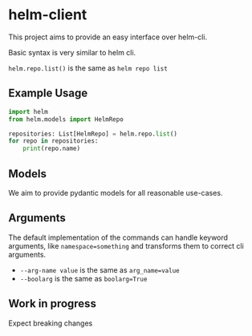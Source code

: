 # helm-client

This project aims to provide an easy interface over helm-cli.

Basic syntax is very similar to helm cli.

`helm.repo.list()` is the same as `helm repo list`

## Example Usage

```python
import helm
from helm.models import HelmRepo

repositories: List[HelmRepo] = helm.repo.list()
for repo in repositories:
    print(repo.name)
```

## Models

We aim to provide pydantic models for all reasonable use-cases.

## Arguments

The default implementation of the commands can handle keyword arguments, like `namespace=something` and transforms them to correct cli arguments.

- `--arg-name value` is the same as `arg_name=value`
- `--boolarg` is the same as `boolarg=True`

## Work in progress

Expect breaking changes
